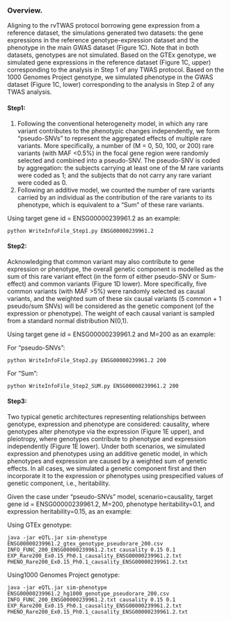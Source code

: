 ### Overview. 
Aligning to the rvTWAS protocol borrowing gene expression from a reference dataset, the simulations generated two datasets: the gene expressions in the reference genotype-expression dataset and the phenotype in the main GWAS dataset (Figure 1C). Note that in both datasets, genotypes are not simulated. 
Based on the GTEx genotype, we simulated gene expressions in the reference dataset (Figure 1C, upper) corresponding to the analysis in Step 1 of any TWAS protocol. Based on the 1000 Genomes Project genotype, we simulated phenotype in the GWAS dataset (Figure 1C, lower) corresponding to the analysis in Step 2 of any TWAS analysis. 

#### Step1: 
1) Following the conventional heterogeneity model, in which any rare variant contributes to the phenotypic changes independently, we form “pseudo-SNVs” to represent the aggregated effects of multiple rare variants. More specifically, a number of (M = 0, 50, 100, or 200) rare variants (with MAF <0.5%) in the focal gene region were randomly selected and combined into a pseudo-SNV. The pseudo-SNV is coded by aggregation: the subjects carrying at least one of the M rare variants were coded as 1; and the subjects that do not carry any rare variant were coded as 0. 
2) Following an additive model, we counted the number of rare variants carried by an individual as the contribution of the rare variants to its phenotype, which is equivalent to a “Sum” of these rare variants. 

Using target gene id = ENSG00000239961.2 as an example:

`python WriteInfoFile_Step1.py ENSG00000239961.2`

#### Step2:
Acknowledging that common variant may also contribute to gene expression or phenotype, the overall genetic component is modelled as the sum of this rare variant effect (in the form of either pseudo-SNV or Sum-effect) and common variants (Figure 1D lower). More specifically, five common variants (with MAF >5%) were randomly selected as causal variants, and the weighted sum of these six causal variants (5 common + 1 pseudo/sum SNVs) will be considered as the genetic component (of the expression or phenotype). The weight of each causal variant is sampled from a standard normal distribution N(0,1). 

Using target gene id = ENSG00000239961.2 and M=200 as an example:

For “pseudo-SNVs”:

`python WriteInfoFile_Step2.py ENSG00000239961.2 200`

For “Sum”:

`python WriteInfoFile_Step2_SUM.py ENSG00000239961.2 200`

#### Step3:
Two typical genetic architectures representing relationships between genotype, expression and phenotype are considered: causality, where genotypes alter phenotype via the expression (Figure 1E upper), and pleiotropy, where genotypes contribute to phenotype and expression independently (Figure 1E lower). Under both scenarios, we simulated expression and phenotypes using an additive genetic model, in which phenotypes and expression are caused by a weighted sum of genetic effects. In all cases, we simulated a genetic component first and then incorporate it to the expression or phenotypes using prespecified values of genetic component, i.e., heritability.

Given the case under “pseudo-SNVs” model, scenario=causality, target gene id = ENSG00000239961.2, M=200, phenotype heritability=0.1, and expression heritability=0.15, as an example:

Using GTEx genotype:

`java -jar eQTL.jar sim-phenotype ENSG00000239961.2_gtex_genotype_pseudorare_200.csv INFO_FUNC_200_ENSG00000239961.2.txt causality 0.15 0.1 EXP_Rare200_Ex0.15_Ph0.1_causality_ENSG00000239961.2.txt PHENO_Rare200_Ex0.15_Ph0.1_causality_ENSG00000239961.2.txt`

Using1000 Genomes Project genotype:

`java -jar eQTL.jar sim-phenotype ENSG00000239961.2_hg1000_genotype_pseudorare_200.csv INFO_FUNC_200_ENSG00000239961.2.txt causality 0.15 0.1 EXP_Rare200_Ex0.15_Ph0.1_causality_ENSG00000239961.2.txt PHENO_Rare200_Ex0.15_Ph0.1_causality_ENSG00000239961.2.txt`
